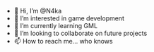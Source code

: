- 👋 Hi, I’m @N4ka
- 👀 I’m interested in game development
- 🌱 I’m currently learning GML
- 💞️ I’m looking to collaborate on future projects
- 📫 How to reach me... who knows

<!---
N4ka/N4ka is a ✨ special ✨ repository because its `README.md` (this file) appears on your GitHub profile.
You can click the Preview link to take a look at your changes.
--->
